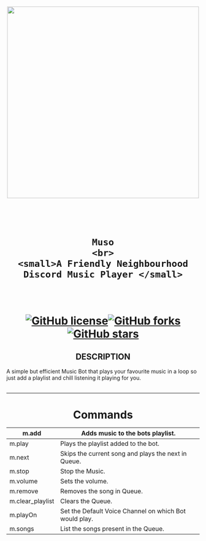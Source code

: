 <h3 align="center"><img src="https://i.postimg.cc/s2Pb8srG/banner.png" width="500"></a></h3>

<h1 align="center"> 
  
  <br>
    
    Muso
    <br>
    <small>A Friendly Neighbourhood Discord Music Player </small>

  <br>

[![GitHub license](https://img.shields.io/github/license/DivyaKumarBaid/Muso?color=e63946&logo=Big%20Cartel&logoColor=white&style=for-the-badge)](https://github.com/DivyaKumarBaid/Muso/blob/main/LICENSE)[![GitHub forks](https://img.shields.io/github/forks/DivyaKumarBaid/Muso?logo=JFrog%20Bintray&logoColor=white&style=for-the-badge)](https://github.com/DivyaKumarBaid/Muso/network)[![GitHub stars](https://img.shields.io/github/stars/DivyaKumarBaid/Muso?color=%23ffcb77&logo=Apache%20Spark&logoColor=yellow&style=for-the-badge)](https://github.com/DivyaKumarBaid/Muso/stargazers)

</h1>

<h2 align="center"> DESCRIPTION </h2>
A simple but efficient Music Bot that plays your favourite music in a loop so just add a playlist and chill listening it playing for you.

<br>
<br>

---

<h1 align = "center">
Commands

| m.add              | Adds music to the bots playlist.                       |
| ------------------ | ------------------------------------------------------ |
| m.play <channel>   | Plays the playlist added to the bot.                   |
| m.next             | Skips the current song and plays the next in Queue.    |
| m.stop             | Stop the Music.                                        |
| m.volume <int>     | Sets the volume.                                       |
| m.remove <int>     | Removes the song in Queue.                             |
| m.clear_playlist   | Clears the Queue.                                      |
| m.playOn <Channel> | Set the Default Voice Channel on which Bot would play. |
| m.songs            | List the songs present in the Queue.                   |

## </h1>
